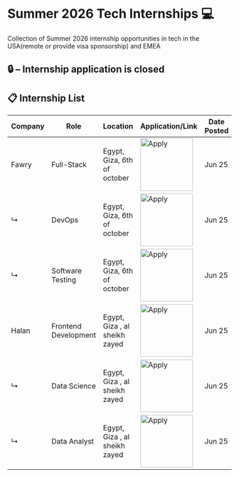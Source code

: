 # Summer 2026 Tech Internships 💻

Collection of Summer 2026 internship opportunities in tech in the USA(remote or provide visa sponsorship) and EMEA
 
🔒 – Internship application is closed  
---

## 📋 Internship List

| Company           | Role                                           | Location                        | Application/Link | Date Posted |
|------------------|------------------------------------------------|----------------------------------|------------------|-------------|
| Fawry            | Full-Stack             | Egypt, Giza, 6th of october                      |  <a href="https://fawry-internship.notion.site/Full-Stack-Development-21073781f94380539eeecba7c1057e50"><img src="https://i.imgur.com/u1KNU8z.png" width="118" alt="Apply"></a>       | Jun 25     |
| ↳                | DevOps             | Egypt, Giza, 6th of october                       |  <a href="https://fawry-internship.notion.site/DevOps-21073781f94380f8bfcee468f6ec6c63"><img src="https://i.imgur.com/u1KNU8z.png" width="118" alt="Apply"></a>       | Jun 25     |
| ↳                | Software Testing             | Egypt, Giza, 6th of october                       |  <a href="https://fawry-internship.notion.site/Software-Testing-21673781f94381728da8dff28ecb591c"><img src="https://i.imgur.com/u1KNU8z.png" width="118" alt="Apply"></a>       | Jun 25     | 
| Halan| Frontend Development | Egypt, Giza , al sheikh zayed |  <a href="https://app.zenats.com/en/public_job/AsVOEbUy3FM57EKqVASvZQ"><img src="https://i.imgur.com/u1KNU8z.png" width="118" alt="Apply"></a> | Jun 25
| ↳                | Data Science  |  	 Egypt, Giza , al sheikh zayed | <a href="https://app.zenats.com/en/public_job/MjbsFkYcRK9JGVUbCrBQTw"><img src="https://i.imgur.com/u1KNU8z.png" width="118" alt="Apply"></a> | Jun 25 |
| ↳                | Data Analyst  |  	 Egypt, Giza , al sheikh zayed | <a href="https://app.zenats.com/en/public_job/Qgs1TrZjpiJ0Gl7bzaY41w"><img src="https://i.imgur.com/u1KNU8z.png" width="118" alt="Apply"></a> | Jun 25 |
